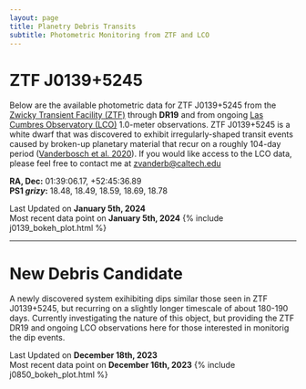 ```yaml
---
layout: page
title: Planetry Debris Transits 
subtitle: Photometric Monitoring from ZTF and LCO
---
```


# ZTF J0139+5245

Below are the available photometric data for ZTF J0139+5245 from the [Zwicky Transient Facility (ZTF)](https://www.ztf.caltech.edu/) through **DR19** and from ongoing [Las Cumbres Observatory (LCO)](https://lco.global/) 1.0-meter observations. ZTF J0139+5245 is a white dwarf that was discovered to exhibit irregularly-shaped transit events caused by broken-up planetary material that recur on a roughly 104-day period ([Vanderbosch et al. 2020](https://ui.adsabs.harvard.edu/abs/2020ApJ...897..171V/abstract)). If you would like access to the LCO data, please feel free to contact me at zvanderb@caltech.edu

__RA, Dec:__ 01:39:06.17,  +52:45:36.89  
__PS1 *grizy*:__ 18.48, 18.49, 18.59, 18.69, 18.78


Last Updated on **January 5th, 2024**  
Most recent data point on **January 5th, 2024**
{% include j0139_bokeh_plot.html %}


---

# New Debris Candidate

A newly discovered system exihibiting dips similar those seen in ZTF J0139+5245, but recurring on a slightly longer timescale of about 180-190 days. Currently investigating the nature of this object, but providing the ZTF DR19 and ongoing LCO observations here for those interested in monitorig the dip events.


Last Updated on **December 18th, 2023**  
Most recent data point on **December 16th, 2023**
{% include j0850_bokeh_plot.html %}
